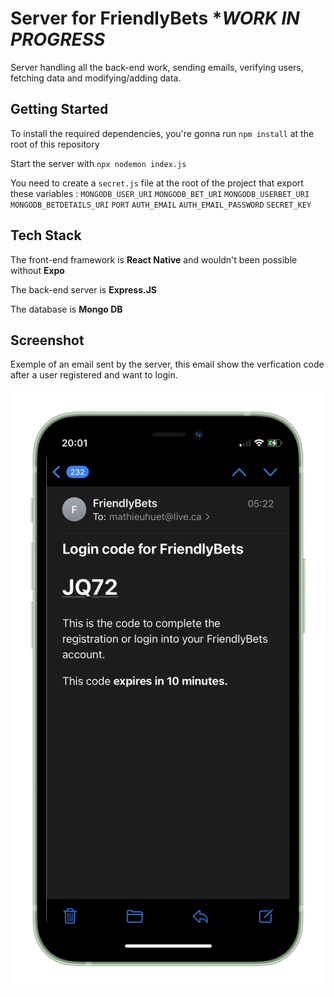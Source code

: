 # Server for FriendlyBets  **WORK IN PROGRESS*

Server handling all the back-end work, sending emails, verifying users, fetching data and modifying/adding data.

## Getting Started

To install the required dependencies, you're gonna run `npm install` at the root of this repository

Start the server with `npx nodemon index.js`

You need to create a `secret.js` file at the root of the project that export these variables : `MONGODB_USER_URI` `MONGODB_BET_URI` `MONGODB_USERBET_URI` `MONGODB_BETDETAILS_URI` `PORT` `AUTH_EMAIL` `AUTH_EMAIL_PASSWORD` `SECRET_KEY`

## Tech Stack

The front-end framework is **React Native** and wouldn't been possible without **Expo**

The back-end server is **Express.JS**

The database is **Mongo DB**

## Screenshot

Exemple of an email sent by the server, this email show the verfication code after a user registered and want to login.

![](assets/FRIENDLYBETSSERVER_001.png)
